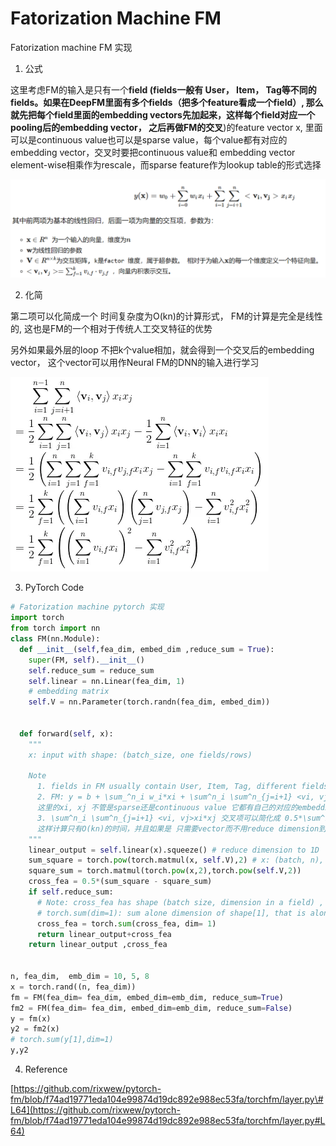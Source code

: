 # Fatorization Machine FM

Fatorization machine FM 实现

1. 公式

这里考虑FM的输入是只有一个**field \(fields一般有 User， Item， Tag等不同的fields。如果在DeepFM里面有多个fields（把多个feature看成一个field）, 那么就先把每个field里面的embedding vectors先加起来，这样每个field对应一个pooling后的embedding vector， 之后再做FM的交叉**\)的feature vector x, 里面可以是continuous value也可以是sparse value，每个value都有对应的embedding vector，交叉时要把continuous value和 embedding vector element-wise相乘作为rescale，而sparse feature作为lookup table的形式选择

![](../.gitbook/assets/image%20%281%29.png)

2. 化简

第二项可以化简成一个 时间复杂度为O\(kn\)的计算形式， FM的计算是完全是线性的, 这也是FM的一个相对于传统人工交叉特征的优势

另外如果最外层的loop 不把k个value相加，就会得到一个交叉后的embedding vector， 这个vector可以用作Neural FM的DNN的输入进行学习



![](../.gitbook/assets/image.png)



3. PyTorch Code

```python
# Fatorization machine pytorch 实现
import torch
from torch import nn
class FM(nn.Module):
  def __init__(self,fea_dim, embed_dim ,reduce_sum = True):
    super(FM, self).__init__()
    self.reduce_sum = reduce_sum
    self.linear = nn.Linear(fea_dim, 1)
    # embedding matrix
    self.V = nn.Parameter(torch.randn(fea_dim, embed_dim))


  def forward(self, x):
    """
    x: input with shape: (batch_size, one fields/rows)

    Note
      1. fields in FM usually contain User, Item, Tag, different fields mean different profile of user, item, other factor
      2. FM: y = b + \sum_^n_i w_i*xi + \sum^n_i \sum^n_{j=i+1} <vi, vj>xi*xj
      这里的xi, xj 不管是sparse还是continuous value 它都有自己的对应的embedding， 并且是 vi*xi 把这个continuous value 和 embedding rescale
      3. \sum^n_i \sum^n_{j=i+1} <vi, vj>xi*xj 交叉项可以简化成 0.5*\sum^k_f=1 ( (\sum^n_i(vi*xi))^2 - \sum^n_i(vi^2*xi^2) )
      这样计算只有O(kn)的时间，并且如果是 只需要vector而不用reduce dimension到scalar value，就可以简单去掉 \sum^k_f=1 的loop
    """
    linear_output = self.linear(x).squeeze() # reduce dimension to 1D
    sum_square = torch.pow(torch.matmul(x, self.V),2) # x: (batch, n), self.V: (n, embed_dimension)
    square_sum = torch.matmul(torch.pow(x,2),torch.pow(self.V,2))
    cross_fea = 0.5*(sum_square - square_sum)
    if self.reduce_sum:
      # Note: cross_fea has shape (batch size, dimension in a field) , there is only one field
      # torch.sum(dim=1): sum alone dimension of shape[1], that is along dimension of a field
      cross_fea = torch.sum(cross_fea, dim= 1)
      return linear_output+cross_fea
    return linear_output ,cross_fea


n, fea_dim,  emb_dim = 10, 5, 8
x = torch.rand((n, fea_dim))
fm = FM(fea_dim= fea_dim, embed_dim=emb_dim, reduce_sum=True)
fm2 = FM(fea_dim= fea_dim, embed_dim=emb_dim, reduce_sum=False)
y = fm(x)
y2 = fm2(x)
# torch.sum(y[1],dim=1)
y,y2
```



4. Reference

[https://github.com/rixwew/pytorch-fm/blob/f74ad19771eda104e99874d19dc892e988ec53fa/torchfm/layer.py\#L64](https://github.com/rixwew/pytorch-fm/blob/f74ad19771eda104e99874d19dc892e988ec53fa/torchfm/layer.py#L64)

